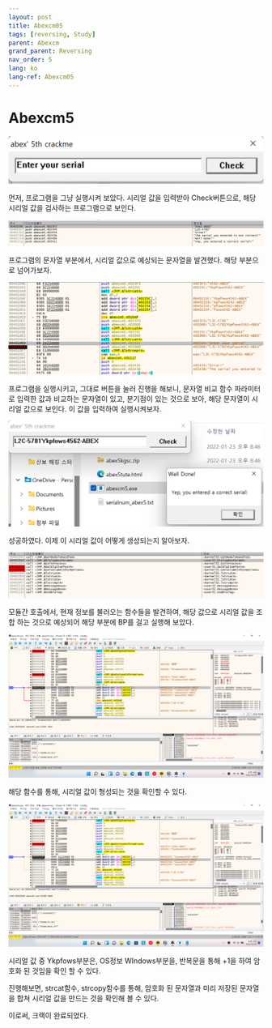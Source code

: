 ```yaml
---
layout: post
title: Abexcm05
tags: [reversing, Study]
parent: Abexcm
grand_parent: Reversing
nav_order: 5
lang: ko
lang-ref: Abexcm05
---
```


# Abexcm5

![image](/assets/images/Abexcm05/Abexcm05.png)

먼저, 프로그램을 그냥 실행시켜 보았다. 시리얼 값을 입력받아 Check버튼으로, 해당 시리얼 값을 검사하는 프로그램으로 보인다.

![image](/assets/images/Abexcm05/Abexcm051.png)

프로그램의 문자열 부분에서, 시리얼 값으로 예상되는 문자열을 발견했다. 해당 부분으로 넘어가보자.

![image](/assets/images/Abexcm05/Abexcm052.png)

프로그램을 실행시키고, 그대로 버튼을 눌러 진행을 해보니, 문자열 비교 함수 파라미터로 입력한 값과 비교하는 문자열이 있고, 분기점이 있는 것으로 보아, 해당 문자열이 시리얼 값으로 보인다. 이 값을 입력하여 실행시켜보자.

![image](/assets/images/Abexcm05/Abexcm053.png)

성공하였다. 이제 이 시리얼 값이 어떻게 생성되는지 알아보자.

![image](/assets/images/Abexcm05/Abexcm054.png)

모듈간 호출에서, 현재 정보를 불러오는 함수들을 발견하여, 해당 값으로 시리얼 값을 조합 하는 것으로 예상되어 해당 부분에 BP를 걸고 실행해 보았다.

![image](/assets/images/Abexcm05/Abexcm055.png)

해당 함수를 통해, 시리얼 값이 형성되는 것을 확인할 수 있다.

![image](/assets/images/Abexcm05/Abexcm056.png)

시리얼 값 중 Ykpfows부분은, OS정보 WIndows부분을, 반복문을 통해 +1을 하여 암호화 된 것임을 확인 할 수 있다.

진행해보면, strcat함수, strcopy함수를 통해, 암호화 된 문자열과 미리 저장된 문자열을 합쳐 시리얼 값을 만드는 것을 확인해 볼 수 있다.

이로써, 크랙이 완료되었다.
